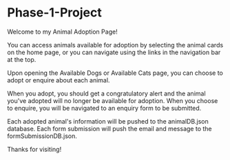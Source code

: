# Phase-1-Project

Welcome to my Animal Adoption Page! 

You can access animals available for adoption by selecting the animal cards on the home page, or you can navigate using the links in the navigation bar at the top.

Upon opening the Available Dogs or Available Cats page, you can choose to adopt or enquire about each animal. 

When you adopt, you should get a congratulatory alert and the animal you've adopted will no longer be available for adoption. 
When you choose to enquire, you will be navigated to an enquiry form to be submitted. 

Each adopted animal's information will be pushed to the animalDB.json database. 
Each form submission will push the email and message to the formSubmissionDB.json.

Thanks for visiting!

